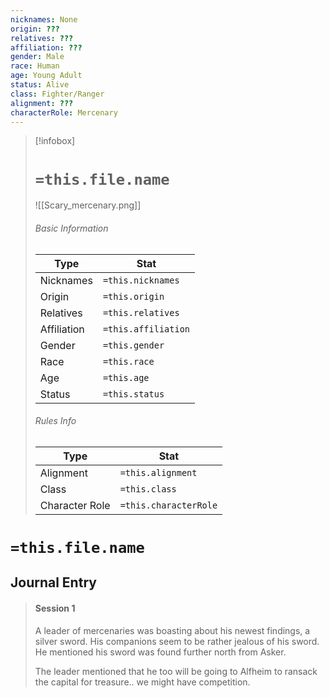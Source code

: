 ```yaml
---
nicknames: None
origin: ???
relatives: ???
affiliation: ???
gender: Male
race: Human
age: Young Adult
status: Alive
class: Fighter/Ranger
alignment: ???
characterRole: Mercenary
---
```


> [!infobox]
> # `=this.file.name`
> ![[Scary_mercenary.png]]
> ###### Basic Information
> Type |  Stat |
> ---|---|
> Nicknames | `=this.nicknames` |
> Origin | `=this.origin` |
> Relatives | `=this.relatives` |
> Affiliation | `=this.affiliation` |
> Gender | `=this.gender` |
> Race | `=this.race` |
> Age | `=this.age` |
> Status | `=this.status` |
> ###### Rules Info
> Type |  Stat |
> ---|---|
> Alignment | `=this.alignment` |
> Class | `=this.class` |
> Character Role | `=this.characterRole` |

# `=this.file.name`
## Journal Entry
>#### Session 1
> A leader of mercenaries was boasting about his newest findings, a silver sword. His companions seem to be rather jealous of his sword. He mentioned his sword was found further north from Asker.
> 
> The leader mentioned that he too will be going to Alfheim to ransack the capital for treasure.. we might have competition.